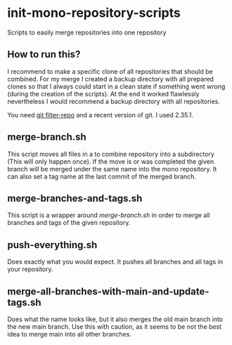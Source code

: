 # init-mono-repository-scripts
Scripts to easily merge repositories into one repository

## How to run this?

I recommend to make a specific clone of all repositories that should be combined.
For my merge I created a backup directory with all prepared clones so that I always could start in a clean state if something went wrong (during the creation of the scripts). At the end it worked flawlessly nevertheless I would recommend a backup directory with all repositories.

You need [git filter-repo](https://github.com/newren/git-filter-repo/blob/main/INSTALL.md) and a recent version of git. I used 2.35.1.

## merge-branch.sh
This script moves all files in a to combine repository into a subdirectory (This will only happen once). If the move is or was completed the given branch will be merged under the same name into the mono repository. It can also set a tag name at the last commit of the merged branch.

## merge-branches-and-tags.sh
This script is a wrapper around *merge-branch.sh* in order to merge all branches and tags of the given repository.

## push-everything.sh
Does exactly what you would expect. It pushes all branches and all tags in your repository.

## merge-all-branches-with-main-and-update-tags.sh
Does what the name looks like, but it also merges the old main branch into the new main branch. Use this with caution, as it seems to be not the best idea to merge main into all other branches.

